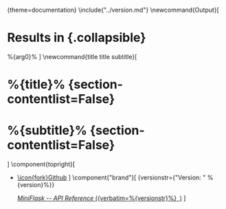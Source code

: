 {theme=documentation}
\include{"../version.md"} \newcommand{Output}[
# Results in {.collapsible}
%{arg0}%
] \newcommand{title title subtitle}[
# %{title}% {section-contentlist=False}

# %{subtitle}% {section-contentlist=False}
] \component{topright}[
- [\icon{fork}Github](http://www.github.com/da-h/miniflask)
] \component{"brand"}[
    {versionstr={"Version: " %{version}%}}

    [*MiniFlask -- API Reference* ({verbatim=%{versionstr}%}` `)](https://da-h.github.io/miniflask)
]
